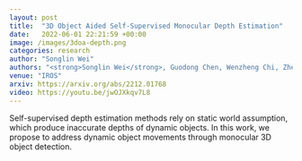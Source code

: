 ```yaml
---
layout: post
title:  "3D Object Aided Self-Supervised Monocular Depth Estimation"
date:   2022-06-01 22:21:59 +00:00
image: /images/3doa-depth.png
categories: research
author: "Songlin Wei"
authors: "<strong>Songlin Wei</strong>, Guodong Chen, Wenzheng Chi, Zhenhua Wang and Lining Sun"
venue: "IROS"
arxiv: https://arxiv.org/abs/2212.01768
video: https://youtu.be/jwOJXkqv7L8
---
```

Self-supervised depth estimation methods rely on static world assumption, which produce inaccurate depths of dynamic objects.
In this work, we propose to address dynamic object movements through monocular 3D object detection.